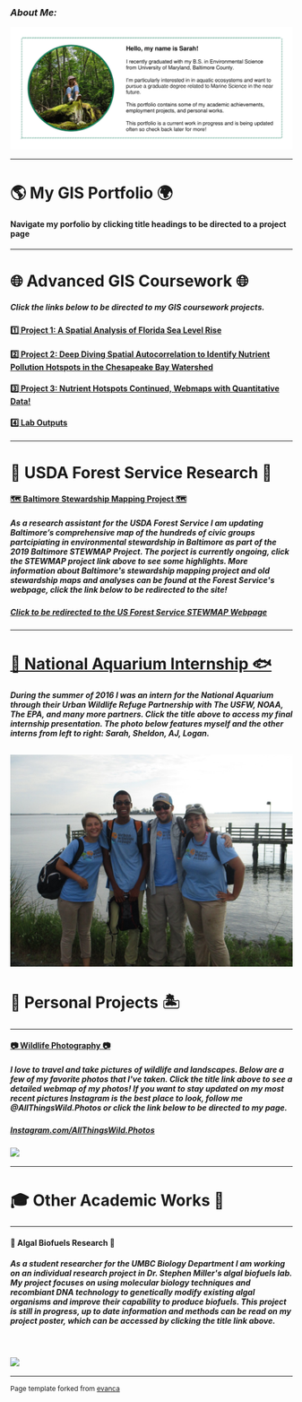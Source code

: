 ### ***About Me:***
<img src="images/AboutMe.jpg?raw=true"/>

---

# 🌎 **My GIS Portfolio** 🌍
#### Navigate my porfolio by clicking title headings to be directed to a project page
---
# 🌐 Advanced GIS Coursework 🌐

##### Click the links below to be directed to my GIS coursework projects. 

#### [1️⃣ Project 1: A Spatial Analysis of Florida Sea Level Rise ](/project1_486/index.md)

#### [2️⃣ Project 2: Deep Diving Spatial Autocorrelation to Identify Nutrient Pollution Hotspots in the Chesapeake Bay Watershed ](/project2_486/index.md)

#### [3️⃣ Project 3: Nutrient Hotspots Continued, Webmaps with Quantitative Data! ](FinalProject_486/index.md)

#### [4️⃣ Lab Outputs ](/labs/index.md) 

---
# 🌲 USDA Forest Service Research 🌳

#### [🗺️ Baltimore Stewardship Mapping Project 🗺️](project_STEWMAP/index.md)

##### As a research assistant for the USDA Forest Service I am updating Baltimore’s comprehensive map of the hundreds of civic groups partcipiating in environmental stewardship in Baltimore as part of the 2019 Baltimore STEWMAP Project. The porject is currently ongoing, click the STEWMAP project link above to see some highlights. More information about Baltimore's stewardship mapping project and old stewardship maps and analyses can be found at the Forest Service's webpage, click the link below to be redirected to the site!

##### [Click to be redirected to the US Forest Service STEWMAP Webpage](https://www.nrs.fs.fed.us/stew-map/baltimore/)


---
# [🦈 National Aquarium Internship 🐟](https://rad-sc.github.io/NationalAquarium/UCEEI_presentation.pdf)
##### During the summer of 2016 I was an intern for the National Aquarium through their Urban Wildlife Refuge Partnership with The USFW, NOAA, The EPA, and many more partners. Click the title above to access my final internship presentation. The photo below features myself and the other interns from left to right: Sarah, Sheldon, AJ, Logan. 
<a href="pdfs/UCEEI_presentation.pdf" class="image fit"><img src="images/UCEEI_Interns.jpg" alt=""></a>
---

# 🌊 Personal Projects 🏝️
---
#### [📷 Wildlife Photography 📷](https://rad-sc.github.io/Webmap/qgis2web_photomap/index.html)
##### I love to travel and take pictures of wildlife and landscapes. Below are a few of my favorite photos that I've taken. Click the title link above to see a detailed webmap of my photos! If you want to stay updated on my most recent pictures Instagram is the best place to look, follow me @AllThingsWild.Photos or click the link below to be directed to my page.
##### [Instagram.com/AllThingsWild.Photos](https://www.instagram.com/allthingswild.photos/)
<img src="https://rad-sc.github.io/images/20200129_004923-COLLAGE.jpg?raw=true"/>

---
# 🎓 Other Academic Works 🔬
---
#### 🥒 Algal Biofuels Research 🥒
##### As a student researcher for the UMBC Biology Department I am working on an individual research project in Dr. Stephen Miller's algal biofuels lab. My project focuses on using molecular biology techniques and recombiant DNA technology to genetically modify existing algal organisms and improve their capability to produce biofuels. This project is still in progress, up to date information and methods can be read on my project poster, which can be accessed by clicking the title link above.
<br><br>
<img src="images/algae culture.jpg?raw=true"/>

---
<p style="font-size:12px">Page template forked from <a href="https://github.com/evanca/quick-portfolio">evanca</a></p>
<!-- Remove above link if you don't want to attibute -->

